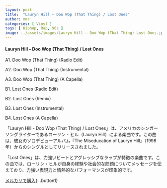 ```yaml
---
layout: post
title:  "Lauryn Hill – Doo Wop (That Thing) / Lost Ones"
author: mmr
categories: [ Vinyl ]
tags: [ Hiphop, Rap, 90s ]
image: ../assets/images/Lauryn Hill – Doo Wop (That Thing) Lost Ones.jpg
---
```


#### Lauryn Hill – Doo Wop (That Thing) / Lost Ones

A1. Doo Wop (That Thing) (Radio Edit)

A2. Doo Wop (That Thing) (Instrumental)

A3. Doo Wop (That Thing) (A Capella)

B1. Lost Ones (Radio Edit)

B2. Lost Ones (Remix)

B3. Lost Ones (Instrumental)

B4. Lost Ones (A Capella)


「Lauryn Hill - Doo Wop (That Thing) / Lost Ones」は、アメリカのシンガーソングライターであるローリン・ヒル（Lauryn Hill）による楽曲です。この曲は、彼女のソロデビューアルバム『The Miseducation of Lauryn Hill』（1998年）からのシングルとしてリリースされました。

「Lost Ones」は、力強いビートとアグレッシブなラップが特徴の楽曲です。この曲では、ローリン・ヒルが自身の経験や社会的な問題についてメッセージを伝えており、力強い表現力と情熱的なパフォーマンスが印象的です。

[メルカリで購入](https://jp.mercari.com/item/m23227409943){: .button1}

